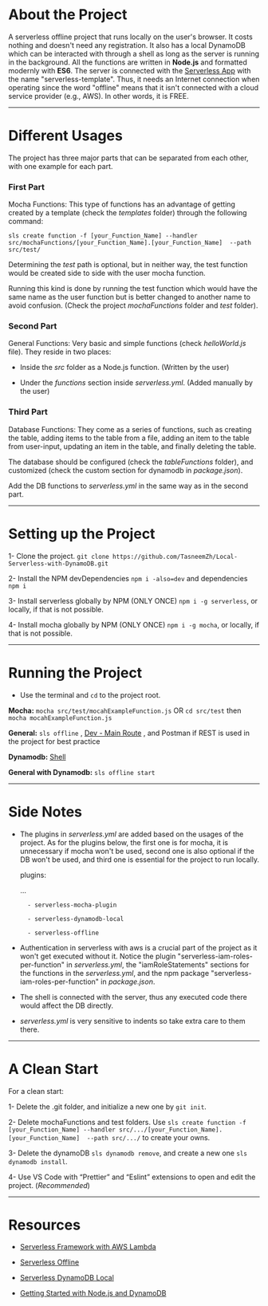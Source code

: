 # About the Project

A serverless offline project that runs locally on the user's browser. It costs nothing and doesn't need any registration. It also has a local DynamoDB which can be interacted with through a shell as long as the server is running in the background. All the functions are written in **Node.js** and formatted modernly with **ES6**. The server is connected with the [Serverless App](https://app.serverless.com/) with the name "serverless-template". Thus, it needs an Internet connection when operating since the word "offline" means that it isn't connected with a cloud service provider (e.g., AWS). In other words, it is FREE.

-------------------------------------------------

# Different Usages

The project has three major parts that can be separated from each other, with one example for each part.

### First Part

Mocha Functions: This type of functions has an advantage of getting created by a template (check the _templates_ folder) through the following command:

`sls create function -f [your_Function_Name] --handler src/mochaFunctions/[your_Function_Name].[your_Function_Name]  --path src/test/`

Determining the _test_ path is optional, but in neither way, the test function would be created side to side with the user mocha function.

Running this kind is done by running the test function which would have the same name as the user function but is better changed to another name to avoid confusion. (Check the project _mochaFunctions_ folder and _test_ folder).

### Second Part

General Functions: Very basic and simple functions (check _helloWorld.js_ file). They reside in two places:

* Inside the _src_ folder as a Node.js function. (Written by the user)

* Under the _functions_ section inside _serverless.yml_. (Added manually by the user)

### Third Part

Database Functions: They come as a series of functions, such as creating the table, adding items to the table from a file, adding an item to the table from user-input, updating an item in the table, and finally deleting the table.

The database should be configured (check the _tableFunctions_ folder), and customized (check the custom section for dynamodb in _package.json_).

Add the DB functions to _serverless.yml_ in the same way as in the second part.

-------------------------------------------------

# Setting up the Project

1- Clone the project. `git clone https://github.com/TasneemZh/Local-Serverless-with-DynamoDB.git`

2- Install the NPM devDependencies `npm i -also=dev` and dependencies `npm i`

3- Install serverless globally by NPM (ONLY ONCE) `npm i -g serverless`, or locally, if that is not possible.

4- Install mocha globally by NPM (ONLY ONCE) `npm i -g mocha​`, or locally, if that is not possible.

-------------------------------------------------

# Running the Project

- Use the terminal and `cd` to the project root.

**Mocha:** `mocha src/test/mocahExampleFunction.js` OR `cd src/test` then `mocha mocahExampleFunction.js`

**General:** `sls offline` , [Dev - Main Route](http://localhost:3000/dev) , and Postman if REST is used in the project for best practice

**Dynamodb:** [Shell](http://localhost:8000/shell/)

**General with Dynamodb:** `sls offline start`

-------------------------------------------------

# Side Notes

* The plugins in _serverless.yml_ are added based on the usages of the project. As for the plugins below, the first one is for mocha, it is unnecessary if mocha won't be used, second one is also optional if the DB won't be used, and third one is essential for the project to run locally.

    plugins:

    ...

        - serverless-mocha-plugin

        - serverless-dynamodb-local

        - serverless-offline

* Authentication in serverless with aws is a crucial part of the project as it won't get executed without it. Notice the plugin "serverless-iam-roles-per-function" in _serverless.yml_, the "iamRoleStatements" sections for the functions in the _serverless.yml_, and the npm package "serverless-iam-roles-per-function" in _package.json_.

* The shell is connected with the server, thus any executed code there would affect the DB directly.

* _serverless.yml_ is very sensitive to indents so take extra care to them there.

-------------------------------------------------

# A Clean Start

For a clean start:

1- Delete the .git folder, and initialize a new one by `git init`.

2- Delete mochaFunctions and test folders. Use `sls create function -f [your_Function_Name] --handler src/.../[your_Function_Name].[your_Function_Name]  --path src/.../` to create your owns.

3- Delete the dynamoDB `sls dynamodb remove`, and create a new one `sls dynamodb install`.

4- Use VS Code with “Prettier” and “Eslint” extensions to open and edit the project. (_Recommended_)

-------------------------------------------------

# Resources

* [Serverless Framework with AWS Lambda](https://www.youtube.com/watch?v=woqLi6NEW58)

* [Serverless Offline](https://www.serverless.com/plugins/serverless-offline)

* [Serverless DynamoDB Local](https://www.serverless.com/plugins/serverless-dynamodb-local)

* [Getting Started with Node.js and DynamoDB](https://docs.aws.amazon.com/amazondynamodb/latest/developerguide/GettingStarted.NodeJs.html)
